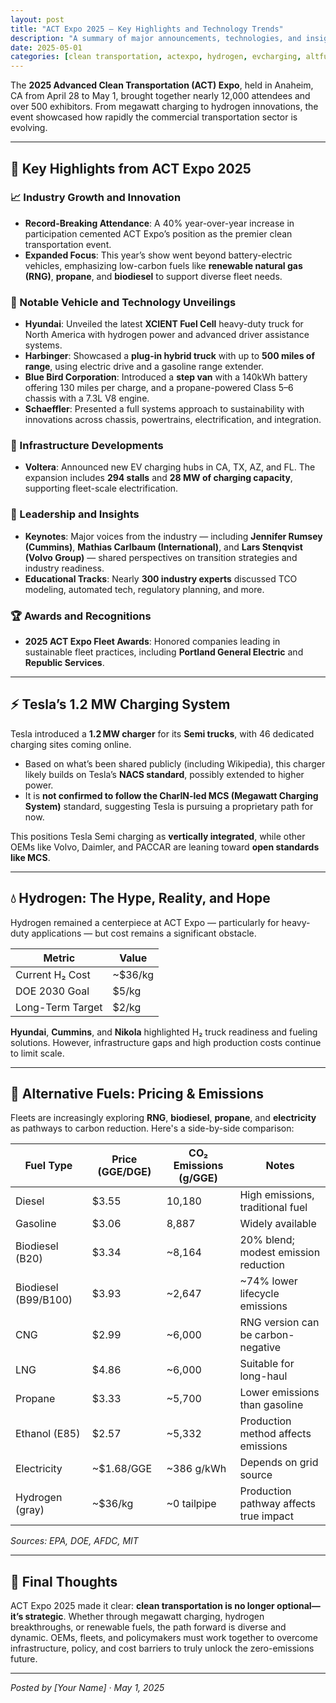 ```yaml
---
layout: post
title: "ACT Expo 2025 – Key Highlights and Technology Trends"
description: "A summary of major announcements, technologies, and insights from the 2025 Advanced Clean Transportation Expo"
date: 2025-05-01
categories: [clean transportation, actexpo, hydrogen, evcharging, altfuels]
---
```


The **2025 Advanced Clean Transportation (ACT) Expo**, held in Anaheim, CA from April 28 to May 1, brought together nearly 12,000 attendees and over 500 exhibitors. From megawatt charging to hydrogen innovations, the event showcased how rapidly the commercial transportation sector is evolving.

---

## 🌟 Key Highlights from ACT Expo 2025

### 📈 Industry Growth and Innovation

- **Record-Breaking Attendance**: A 40% year-over-year increase in participation cemented ACT Expo’s position as the premier clean transportation event.
- **Expanded Focus**: This year’s show went beyond battery-electric vehicles, emphasizing low-carbon fuels like **renewable natural gas (RNG)**, **propane**, and **biodiesel** to support diverse fleet needs.

### 🚚 Notable Vehicle and Technology Unveilings

- **Hyundai**: Unveiled the latest **XCIENT Fuel Cell** heavy-duty truck for North America with hydrogen power and advanced driver assistance systems.
- **Harbinger**: Showcased a **plug-in hybrid truck** with up to **500 miles of range**, using electric drive and a gasoline range extender.
- **Blue Bird Corporation**: Introduced a **step van** with a 140kWh battery offering 130 miles per charge, and a propane-powered Class 5–6 chassis with a 7.3L V8 engine.
- **Schaeffler**: Presented a full systems approach to sustainability with innovations across chassis, powertrains, electrification, and integration.

### 🔌 Infrastructure Developments

- **Voltera**: Announced new EV charging hubs in CA, TX, AZ, and FL. The expansion includes **294 stalls** and **28 MW of charging capacity**, supporting fleet-scale electrification.

### 🎤 Leadership and Insights

- **Keynotes**: Major voices from the industry — including **Jennifer Rumsey (Cummins)**, **Mathias Carlbaum (International)**, and **Lars Stenqvist (Volvo Group)** — shared perspectives on transition strategies and industry readiness.
- **Educational Tracks**: Nearly **300 industry experts** discussed TCO modeling, automated tech, regulatory planning, and more.

### 🏆 Awards and Recognitions

- **2025 ACT Expo Fleet Awards**: Honored companies leading in sustainable fleet practices, including **Portland General Electric** and **Republic Services**.

---

## ⚡ Tesla’s 1.2 MW Charging System

Tesla introduced a **1.2 MW charger** for its **Semi trucks**, with 46 dedicated charging sites coming online.

- Based on what’s been shared publicly (including Wikipedia), this charger likely builds on Tesla’s **NACS standard**, possibly extended to higher power.
- It is **not confirmed to follow the CharIN-led MCS (Megawatt Charging System)** standard, suggesting Tesla is pursuing a proprietary path for now.

This positions Tesla Semi charging as **vertically integrated**, while other OEMs like Volvo, Daimler, and PACCAR are leaning toward **open standards like MCS**.

---

## 💧 Hydrogen: The Hype, Reality, and Hope

Hydrogen remained a centerpiece at ACT Expo — particularly for heavy-duty applications — but cost remains a significant obstacle.

| Metric             | Value       |
|--------------------|-------------|
| Current H₂ Cost    | ~$36/kg     |
| DOE 2030 Goal      | $5/kg       |
| Long-Term Target   | $2/kg       |

**Hyundai**, **Cummins**, and **Nikola** highlighted H₂ truck readiness and fueling solutions. However, infrastructure gaps and high production costs continue to limit scale.

---

## 🔁 Alternative Fuels: Pricing & Emissions

Fleets are increasingly exploring **RNG**, **biodiesel**, **propane**, and **electricity** as pathways to carbon reduction. Here's a side-by-side comparison:

| Fuel Type            | Price (GGE/DGE) | CO₂ Emissions (g/GGE) | Notes                                      |
|----------------------|----------------|------------------------|--------------------------------------------|
| Diesel               | $3.55          | 10,180                 | High emissions, traditional fuel           |
| Gasoline             | $3.06          | 8,887                  | Widely available                           |
| Biodiesel (B20)      | $3.34          | ~8,164                 | 20% blend; modest emission reduction       |
| Biodiesel (B99/B100) | $3.93          | ~2,647                 | ~74% lower lifecycle emissions             |
| CNG                  | $2.99          | ~6,000                 | RNG version can be carbon-negative         |
| LNG                  | $4.86          | ~6,000                 | Suitable for long-haul                     |
| Propane              | $3.33          | ~5,700                 | Lower emissions than gasoline              |
| Ethanol (E85)        | $2.57          | ~5,332                 | Production method affects emissions        |
| Electricity          | ~$1.68/GGE     | ~386 g/kWh             | Depends on grid source                     |
| Hydrogen (gray)      | ~$36/kg        | ~0 tailpipe            | Production pathway affects true impact     |

*Sources: EPA, DOE, AFDC, MIT*

---

## 🧠 Final Thoughts

ACT Expo 2025 made it clear: **clean transportation is no longer optional—it’s strategic**. Whether through megawatt charging, hydrogen breakthroughs, or renewable fuels, the path forward is diverse and dynamic. OEMs, fleets, and policymakers must work together to overcome infrastructure, policy, and cost barriers to truly unlock the zero-emissions future.

---

*Posted by [Your Name] · May 1, 2025*

